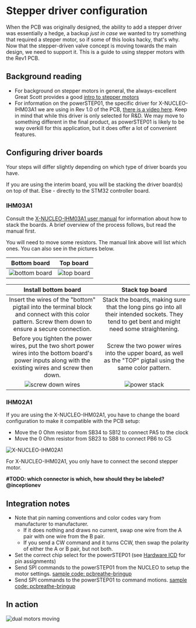 # Stepper driver configuration

When the PCB was originally designed, the ability to add a stepper driver was essentially a hedge, a backup *just in
case* we wanted to try something that required a stepper motor, so if some of this looks hacky, that's why.  Now that
the stepper-driven valve concept is moving towards the main design, we need to support it.  This is a guide to using
stepper motors with the Rev1 PCB.

## Background reading

* For background on stepper motors in general, the always-excellent Great Scott provides a good
  [intro to stepper motors](https://youtu.be/bkqoKWP4Oy4)
* For information on the powerSTEP01, the specific driver for X-NUCLEO-IHM03A1 we are using in Rev 1.0 of the PCB,
  [there is a video here](https://youtu.be/_Arx5CMr_mk). Keep in mind that while this driver is only selected  for R&D.
  We may move to something different in the final product, as powerSTEP01 is likely to be way overkill for this
  application, but it does offer a lot of convenient features.

## Configuring driver boards

Your steps will differ slightly depending on which type of driver boards you have.

If you are using the interim board, you will be stacking the driver board(s) on top of that. Else - directly to the
STM32 controller board.

### IHM03A1

Consult the [X-NUCLEO-IHM03A1 user manual](https://www.st.com/resource/en/user_manual/dm00206777-getting-started-with-the-high-power-stepper-motor-driver-expansion-board-based-on-powerstep01-for-stm32-nucleo-stmicroelectronics.pdf)
for information about how to stack the boards.  A brief overview of the process follows, but read the manual first.

You will need to move some resistors.  The manual link above will list which ones. You can also see in the pictures below.

| Bottom board | Top board  |
|:--------:|:--------:|
| ![bottom board](images/bottom_board.jpg) | ![top board](images/top_board.jpg) |


| Install bottom board | Stack top board  |
|:--------:|:--------:|
| Insert the wires of the "bottom" pigtail into the terminal block and connect with this color pattern.  Screw them down to ensure a secure connection. | Stack the boards, making sure that the long pins go into all their intended sockets.  They tend to get bent and might need some straightening.|
| Before you tighten the power wires, put the two short power wires into the bottom board's power inputs along with the existing wires and screw then down.| Screw the two power wires into the upper board, as well as the "TOP" pigtail using the same color pattern. |
| ![screw down wires](images/bottom_wired.jpg) | ![power stack](images/top_wired.jpg) |


### IHM02A1

If you are using the X-NUCLEO-IHM02A1, you have to change the board configuration to make it compatible with the
PCB setup:
* Move the 0 Ohm resistor from SB34 to SB12 to connect PA5 to the clock
* Move the 0 Ohm resistor from SB23 to SB8 to connect PB6 to CS

![X-NUCLEO-IHM02A1](images/x-nucleo-ihm02a1.jpeg)

For X-NUCLEO-IHM02A1, you only have to connect the second stepper motor.

**#TODO: which connector is which, how should they be labeled? @inceptionev**

## Integration notes

* Note that pin naming conventions and color codes vary from manufacturer to manufacturer.
    * If it does nothing and draws no current, swap one wire from the A pair with one wire from the B pair.
    * If you send a CW command and it turns CCW, then swap the polarity of either the A or B pair, but not both.
* Set the correct chip select for the powerSTEP01 (see
  [Hardware ICD](https://docs.google.com/spreadsheets/d/1JOSQKxkQxXJ6MCMDI9PwUQ6kiuGdujR4D6EJN9u2LWg/edit?usp=sharing)
  for pin assignments)
* Send SPI commands to the powerSTEP01 from the NUCLEO to setup the motor settings.
  [sample code: pcbreathe-bringup](https://github.com/inceptionev/pcbreathe-bringup)
* Send SPI commands to the powerSTEP01 to command motions.
  [sample code: pcbreathe-bringup](https://github.com/inceptionev/pcbreathe-bringup)

## In action

![dual motors moving](images/two_steppers_moving.gif)

